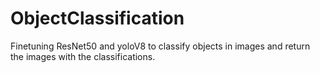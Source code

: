 # ObjectClassification
<p>Finetuning ResNet50 and yoloV8 to classify objects in images and return the images with the classifications.</p>
